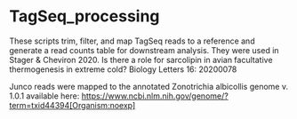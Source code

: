 # TagSeq_processing

These scripts trim, filter, and map TagSeq reads to a reference and generate a read counts table for downstream analysis. They were used in Stager & Cheviron 2020. Is there a role for sarcolipin in avian facultative thermogenesis in extreme cold? Biology Letters 16: 20200078

Junco reads were mapped to the annotated Zonotrichia albicollis genome v. 1.0.1 available here: https://www.ncbi.nlm.nih.gov/genome/?term=txid44394[Organism:noexp]

